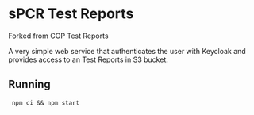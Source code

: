 # sPCR Test Reports

Forked from COP Test Reports

A very simple web service that authenticates the user with Keycloak and
provides access to an Test Reports in S3 bucket.

## Running

``` npm ci && npm start```

